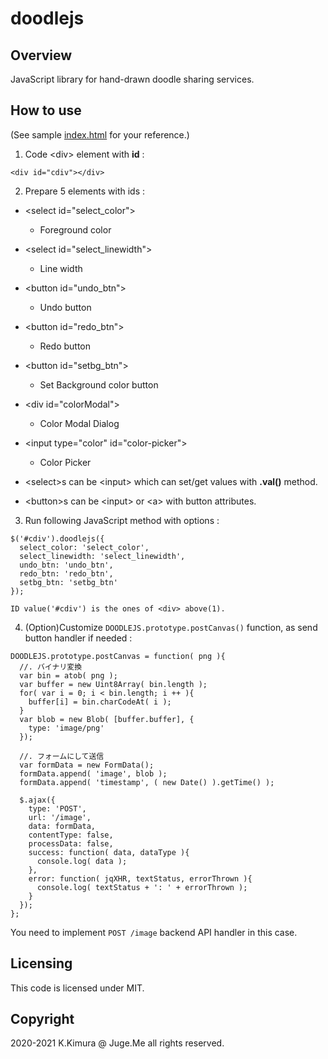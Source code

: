 # doodlejs

## Overview

JavaScript library for hand-drawn doodle sharing services.


## How to use

(See sample [index.html](https://github.com/dotnsf/doodlejs/blob/master/docs/index.html) for your reference.)

1. Code &lt;div&gt; element with **id** :

`<div id="cdiv"></div>`


2. Prepare 5 elements with ids :

- &lt;select id="select_color"&gt;

  - Foreground color

- &lt;select id="select_linewidth"&gt;

  - Line width

- &lt;button id="undo_btn"&gt;

  - Undo button

- &lt;button id="redo_btn"&gt;

  - Redo button

- &lt;button id="setbg_btn"&gt;

  - Set Background color button

- &lt;div id="colorModal"&gt;

  - Color Modal Dialog

- &lt;input type="color" id="color-picker"&gt;

  - Color Picker


* &lt;select&gt;s can be &lt;input&gt; which can set/get values with **.val()** method.

* &lt;button&gt;s can be &lt;input&gt; or &lt;a&gt; with button attributes.


3. Run following JavaScript method with options : 

```
$('#cdiv').doodlejs({
  select_color: 'select_color',
  select_linewidth: 'select_linewidth',
  undo_btn: 'undo_btn',
  redo_btn: 'redo_btn',
  setbg_btn: 'setbg_btn'
});

ID value('#cdiv') is the ones of <div> above(1).
```


4. (Option)Customize `DOODLEJS.prototype.postCanvas()` function, as send button handler if needed :

```
DOODLEJS.prototype.postCanvas = function( png ){
  //. バイナリ変換
  var bin = atob( png );
  var buffer = new Uint8Array( bin.length );
  for( var i = 0; i < bin.length; i ++ ){
    buffer[i] = bin.charCodeAt( i );
  }
  var blob = new Blob( [buffer.buffer], {
    type: 'image/png'
  });

  //. フォームにして送信
  var formData = new FormData();
  formData.append( 'image', blob );
  formData.append( 'timestamp', ( new Date() ).getTime() );

  $.ajax({
    type: 'POST',
    url: '/image',
    data: formData,
    contentType: false,
    processData: false,
    success: function( data, dataType ){
      console.log( data );
    },
    error: function( jqXHR, textStatus, errorThrown ){
      console.log( textStatus + ': ' + errorThrown );
    }
  });
};
```

You need to implement `POST /image` backend API handler in this case.


## Licensing

This code is licensed under MIT.


## Copyright

2020-2021 K.Kimura @ Juge.Me all rights reserved.


